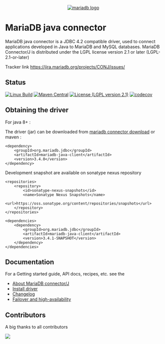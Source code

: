 <p style="text-align: center;">
	<a href="https://mariadb.com/">
		<img alt="mariadb logo" src="https://mariadb.com/kb/static/images/logo-2018-black.png">
	</a>
</p>

# MariaDB java connector

MariaDB java connector is a JDBC 4.2 compatible driver, used to connect applications developed in Java to MariaDB and
MySQL databases. MariaDB Connector/J is distributed under the LGPL license version 2.1 or later (LGPL-2.1-or-later)

Tracker link <a href="https://jira.mariadb.org/projects/CONJ/issues/">https://jira.mariadb.org/projects/CONJ/issues/</a>

## Status

[![Linux Build](https://travis-ci.com/mariadb-corporation/mariadb-connector-j.svg?branch=master)](https://app.travis-ci.com/github/mariadb-corporation/mariadb-connector-j)
[![Maven Central](https://maven-badges.herokuapp.com/maven-central/org.mariadb.jdbc/mariadb-java-client/badge.svg)](https://maven-badges.herokuapp.com/maven-central/org.mariadb.jdbc/mariadb-java-client)
[![License (LGPL version 2.1)](https://img.shields.io/badge/license-GNU%20LGPL%20version%202.1-green.svg?style=flat-square)](http://opensource.org/licenses/LGPL-2.1)
[![codecov][codecov-image]][codecov-url]

## Obtaining the driver

For java 8+ :

The driver (jar) can be downloaded from [mariadb connector download](https://mariadb.com/downloads/#connectors)
or maven :

```script
<dependency>
	<groupId>org.mariadb.jdbc</groupId>
	<artifactId>mariadb-java-client</artifactId>
	<version>3.4.0</version>
</dependency>
```

Development snapshot are available on sonatype nexus repository

```script
<repositories>
	<repository>
		<id>sonatype-nexus-snapshots</id>
		<name>Sonatype Nexus Snapshots</name>
		<url>https://oss.sonatype.org/content/repositories/snapshots</url>
	</repository>
</repositories>

<dependencies>
	<dependency>
		<groupId>org.mariadb.jdbc</groupId>
		<artifactId>mariadb-java-client</artifactId>
		<version>3.4.1-SNAPSHOT</version>
	</dependency>
</dependencies>
```

## Documentation

For a Getting started guide, API docs, recipes, etc. see the

* [About MariaDB connector/J](https://mariadb.com/kb/en/about-mariadb-connector-j/)
* [Install driver](https://mariadb.com/kb/en/installing-mariadb-connectorj/)
* [Changelog](/CHANGELOG.md)
* [Failover and high-availability](https://mariadb.com/kb/en/failover-and-high-availability-with-mariadb-connector-j/)

## Contributors

A big thanks to all contributors

<a href="https://github.com/mariadb-corporation/mariadb-connector-j/graphs/contributors">
	<img src="https://contrib.rocks/image?repo=mariadb-corporation/mariadb-connector-j&max=180&columns=18" />
</a>


[codecov-image]:https://codecov.io/gh/mariadb-corporation/mariadb-connector-j/branch/master/graph/badge.svg

[codecov-url]:https://codecov.io/gh/mariadb-corporation/mariadb-connector-j
